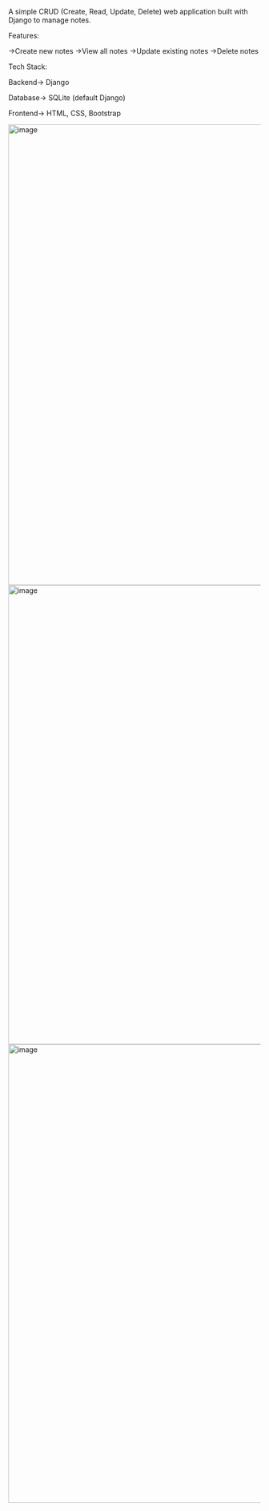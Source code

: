 A simple CRUD (Create, Read, Update, Delete) web application built with Django to manage notes.

Features:

->Create new notes
->View all notes
->Update existing notes
->Delete notes

Tech Stack:

Backend-> Django

Database-> SQLite (default Django)

Frontend-> HTML, CSS, Bootstrap

<img width="1919" height="920" alt="image" src="https://github.com/user-attachments/assets/2d5a0f5b-791a-4abb-aeaa-a9f0d5dd3b3f" />
<img width="1915" height="917" alt="image" src="https://github.com/user-attachments/assets/00a8f731-4de3-49d0-b4e5-ea6bca5b0414" />
<img width="1919" height="916" alt="image" src="https://github.com/user-attachments/assets/7fddefa5-c369-480c-9e29-91f09c9b522b" />


